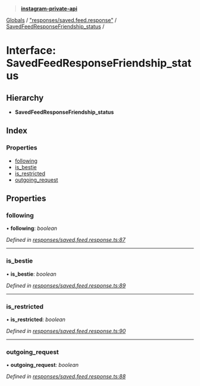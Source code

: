 > **[instagram-private-api](../README.md)**

[Globals](../README.md) / ["responses/saved.feed.response"](../modules/_responses_saved_feed_response_.md) / [SavedFeedResponseFriendship_status](_responses_saved_feed_response_.savedfeedresponsefriendship_status.md) /

# Interface: SavedFeedResponseFriendship_status

## Hierarchy

* **SavedFeedResponseFriendship_status**

## Index

### Properties

* [following](_responses_saved_feed_response_.savedfeedresponsefriendship_status.md#following)
* [is_bestie](_responses_saved_feed_response_.savedfeedresponsefriendship_status.md#is_bestie)
* [is_restricted](_responses_saved_feed_response_.savedfeedresponsefriendship_status.md#is_restricted)
* [outgoing_request](_responses_saved_feed_response_.savedfeedresponsefriendship_status.md#outgoing_request)

## Properties

###  following

• **following**: *boolean*

*Defined in [responses/saved.feed.response.ts:87](https://github.com/dilame/instagram-private-api/blob/173bc62/src/responses/saved.feed.response.ts#L87)*

___

###  is_bestie

• **is_bestie**: *boolean*

*Defined in [responses/saved.feed.response.ts:89](https://github.com/dilame/instagram-private-api/blob/173bc62/src/responses/saved.feed.response.ts#L89)*

___

###  is_restricted

• **is_restricted**: *boolean*

*Defined in [responses/saved.feed.response.ts:90](https://github.com/dilame/instagram-private-api/blob/173bc62/src/responses/saved.feed.response.ts#L90)*

___

###  outgoing_request

• **outgoing_request**: *boolean*

*Defined in [responses/saved.feed.response.ts:88](https://github.com/dilame/instagram-private-api/blob/173bc62/src/responses/saved.feed.response.ts#L88)*